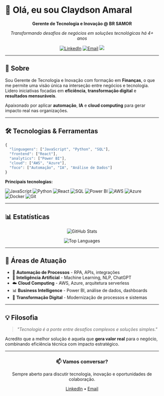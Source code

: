 # 👋 Olá, eu sou Claydson Amaral

<div align="center">
  
  **Gerente de Tecnologia e Inovação @ BR SAMOR**
  
  *Transformando desafios de negócios em soluções tecnológicas há 4+ anos*

  [![LinkedIn](https://img.shields.io/badge/LinkedIn-0077B5?style=flat&logo=linkedin&logoColor=white)](https://www.linkedin.com/in/claydson-cardozo/)
  [![Email](https://img.shields.io/badge/Email-D14836?style=flat&logo=gmail&logoColor=white)](mailto:cl4ydson.amaral@gmail.com)
  ![](https://komarev.com/ghpvc/?username=claydsonamaral&color=blue&style=flat)

</div>

---

## 💼 Sobre

Sou Gerente de Tecnologia e Inovação com formação em **Finanças**, o que me permite uma visão única na interseção entre negócios e tecnologia. Lidero iniciativas focadas em **eficiência**, **transformação digital** e **resultados mensuráveis**.

Apaixonado por aplicar **automação**, **IA** e **cloud computing** para gerar impacto real nas organizações.

---

## 🛠️ Tecnologias & Ferramentas

```javascript
{
  "linguagens": ["JavaScript", "Python", "SQL"],
  "frontend": ["React"],
  "analytics": ["Power BI"],
  "cloud": ["AWS", "Azure"],
  "foco": ["Automação", "IA", "Análise de Dados"]
}
```

**Principais tecnologias:**

![JavaScript](https://img.shields.io/badge/-JavaScript-F7DF1E?style=flat&logo=javascript&logoColor=black)
![Python](https://img.shields.io/badge/-Python-3776AB?style=flat&logo=python&logoColor=white)
![React](https://img.shields.io/badge/-React-61DAFB?style=flat&logo=react&logoColor=black)
![SQL](https://img.shields.io/badge/-SQL-4479A1?style=flat&logo=postgresql&logoColor=white)
![Power BI](https://img.shields.io/badge/-Power_BI-F2C811?style=flat&logo=powerbi&logoColor=black)
![AWS](https://img.shields.io/badge/-AWS-232F3E?style=flat&logo=amazonaws&logoColor=white)
![Azure](https://img.shields.io/badge/-Azure-0078D4?style=flat&logo=microsoftazure&logoColor=white)
![Docker](https://img.shields.io/badge/-Docker-2496ED?style=flat&logo=docker&logoColor=white)
![Git](https://img.shields.io/badge/-Git-F05032?style=flat&logo=git&logoColor=white)

---

## 📊 Estatísticas

<div align="center">

![GitHub Stats](https://github-readme-stats.vercel.app/api?username=claydsonamaral&show_icons=true&theme=dark&hide_border=true&bg_color=0d1117&title_color=58a6ff&icon_color=58a6ff&text_color=c9d1d9)

![Top Languages](https://github-readme-stats.vercel.app/api/top-langs/?username=claydsonamaral&layout=compact&theme=dark&hide_border=true&bg_color=0d1117&title_color=58a6ff&text_color=c9d1d9)

</div>

---

## 🎯 Áreas de Atuação

- 🤖 **Automação de Processos** - RPA, APIs, integrações
- 🧠 **Inteligência Artificial** - Machine Learning, NLP, ChatGPT
- ☁️ **Cloud Computing** - AWS, Azure, arquitetura serverless
- 📊 **Business Intelligence** - Power BI, análise de dados, dashboards
- 🔄 **Transformação Digital** - Modernização de processos e sistemas

---

## 💡 Filosofia

> *"Tecnologia é a ponte entre desafios complexos e soluções simples."*

Acredito que a melhor solução é aquela que **gera valor real** para o negócio, combinando eficiência técnica com impacto estratégico.

---

<div align="center">

### 📫 Vamos conversar?

Sempre aberto para discutir tecnologia, inovação e oportunidades de colaboração.

[LinkedIn](https://www.linkedin.com/in/claydson-cardozo/) • [Email](mailto:cl4ydson.amaral@gmail.com)

</div>
